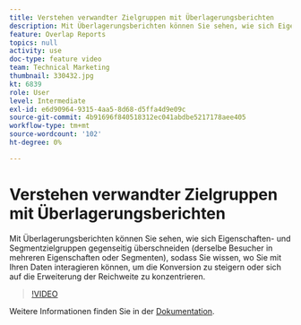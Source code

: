 ```yaml
---
title: Verstehen verwandter Zielgruppen mit Überlagerungsberichten
description: Mit Überlagerungsberichten können Sie sehen, wie sich Eigenschaften- und Segmentzielgruppen gegenseitig überschneiden (derselbe Besucher in mehreren Eigenschaften oder Segmenten), sodass Sie wissen, wo Sie mit Ihren Daten interagieren können, um die Konversion zu steigern oder sich auf die Erweiterung der Reichweite zu konzentrieren.
feature: Overlap Reports
topics: null
activity: use
doc-type: feature video
team: Technical Marketing
thumbnail: 330432.jpg
kt: 6839
role: User
level: Intermediate
exl-id: e6d90964-9315-4aa5-8d68-d5ffa4d9e09c
source-git-commit: 4b91696f840518312ec041abdbe5217178aee405
workflow-type: tm+mt
source-wordcount: '102'
ht-degree: 0%

---
```


# Verstehen verwandter Zielgruppen mit Überlagerungsberichten

Mit Überlagerungsberichten können Sie sehen, wie sich Eigenschaften- und Segmentzielgruppen gegenseitig überschneiden (derselbe Besucher in mehreren Eigenschaften oder Segmenten), sodass Sie wissen, wo Sie mit Ihren Daten interagieren können, um die Konversion zu steigern oder sich auf die Erweiterung der Reichweite zu konzentrieren.

>[!VIDEO](https://video.tv.adobe.com/v/330432/?quality=12&learn=on)

Weitere Informationen finden Sie in der [Dokumentation](https://experienceleague.adobe.com/docs/audience-manager/user-guide/reporting/interactive-and-overlap-reports/dynamic-reports.html#reporting).
